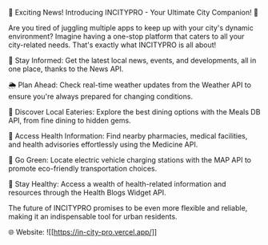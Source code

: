 🌆 Exciting News! Introducing INCITYPRO - Your Ultimate City Companion! 🌆

Are you tired of juggling multiple apps to keep up with your city's dynamic environment? Imagine having a one-stop platform that caters to all your city-related needs. That's exactly what INCITYPRO is all about!

📰 Stay Informed: Get the latest local news, events, and developments, all in one place, thanks to the News API.

🌦️ Plan Ahead: Check real-time weather updates from the Weather API to ensure you're always prepared for changing conditions.

🍔 Discover Local Eateries: Explore the best dining options with the Meals DB API, from fine dining to hidden gems.

💊 Access Health Information: Find nearby pharmacies, medical facilities, and health advisories effortlessly using the Medicine API.

🔌 Go Green: Locate electric vehicle charging stations with the MAP API to promote eco-friendly transportation choices.

🏥 Stay Healthy: Access a wealth of health-related information and resources through the Health Blogs Widget API.

The future of INCITYPRO promises to be even more flexible and reliable, making it an indispensable tool for urban residents.

🌐 Website: ![[https://in-city-pro.vercel.app/]]

